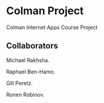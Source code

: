 # Colman Project
Colman Internet Apps Course Project


## Collaborators
Michael Rakhsha.

Raphael Ben-Hamo.

Gill Peretz.

Ronen Robinov.

